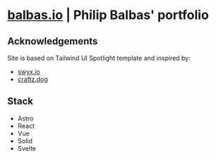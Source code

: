# [balbas.io](https://balbas.io) | Philip Balbas' portfolio
##  Acknowledgements
Site is based on Tailwind UI Spotlight template and inspired by:
- [swyx.io](https://swyx.io)
- [craftz.dog](https://craftz.dog)

## Stack
- Astro
- React
- Vue
- Solid
- Svelte
